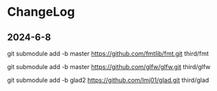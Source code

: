 # ChangeLog

## 2024-6-8

git submodule add -b master https://github.com/fmtlib/fmt.git third/fmt

git submodule add -b master https://github.com/glfw/glfw.git third/glfw

git submodule add -b glad2 https://github.com/lmj01/glad.git third/glad